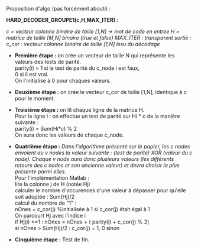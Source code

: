 ﻿Proposition d'algo (pas forcément abouti) :

**HARD_DECODER_GROUPE1(c,H,MAX_ITER) :**


*c = vecteur colonne binaire de taille [1,N] -> mot de code en entrée
H = matrice de taille [M,N] binaire (true et false)
MAX_ITER : transparent
sortie : c_cor : vecteur colonne binaire de taille [1,N] issu du décodage*

* **Première étape :** on crée un vecteur de taille N qui représente les valeurs des tests de parité.<br/>
	parity(i) = 1 si le test de parité du c_node i est faux,<br/>
		    0 si il est vrai.<br/>
On l'initialise à 0 pour chaques valeurs.

* **Deuxième étape :** on crée le vecteur c_cor de taille [1,N], identique à c pour le moment.<br/>

* **Troisième étape :** on lit chaque ligne de la matrice H.<br/>
Pour la ligne i : on effectue un test de parité sur Hi * c de la manière suivante :<br/>
	parity(i) = Sum(Hi*c) % 2<br/>
On aura donc les valeurs de chaque c_node.<br/>

* **Quatrième étape :** 
_Dans l'algorithme présenté sur le papier, les c nodes envoient au v nodes la valeur suivante : (test de parité) XOR (valeur du c node).
Chaque v node aura donc plusieurs valeurs (les différents retours des c nodes et son ancienne valeur) et devra choisir la plus présente parmi elles._<br/>
Pour l'implémentation Matlab :<br/>
lire la colonne j de H (notée Hj)<br/>
calculer le nombre d'occurences d'une valeur à dépasser pour qu'elle soit adoptée : Sum(Hj)/2<br/>
calcul du nombre de "1" :<br/>
	nOnes = c_cor(j) %initialisée à 1 si c_cor(j) était égal à 1<br/>
	On parcourt Hj avec l'indice i<br/>
	if Hj(i) ==1 : nOnes = nOnes + ( parity(i) + c_cor(j) % 2)  <br/>
	si nOnes > Sum(Hj)/2 : c_cor(j) = 1, 0 sinon<br/>

* **Cinquième étape :**
Test de fin.
